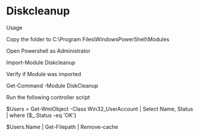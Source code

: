 # Diskcleanup

Usage

Copy the folder to C:\Program Files\WindowsPowerShell\Modules

Open Powershell as Administrator

Import-Module Diskcleanup

Verify if Module was imported

Get-Command -Module DiskCleanup

Run the following controller script

$Users = Get-WmiObject  -Class Win32_UserAccount | Select Name, Status | where {$_.Status -eq 'OK'}

$Users.Name | Get-Filepath | Remove-cache
